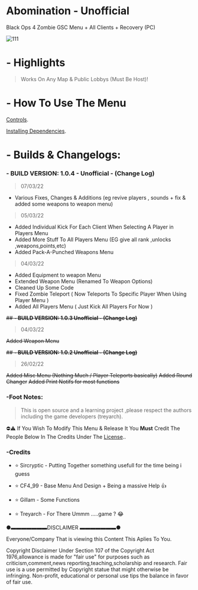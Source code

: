 # Abomination - Unofficial
Black Ops 4 Zombie GSC Menu + All Clients + Recovery (PC)

![111](https://user-images.githubusercontent.com/48811414/156706089-afd8b753-969c-4e67-94d0-ead08e70cd76.png)

# **- Highlights**
> Works On Any Map & Public Lobbys (Must Be Host)!

# **- How To Use The Menu**

[Controls](https://github.com/SirCryptic/Abomination-Unofficial/wiki/Controls).

[Installing Dependencies](https://github.com/SirCryptic/Abomination-Unofficial/wiki/Installing-Dependencies).

# - Builds & Changelogs:

### - BUILD VERSION: 1.0.4 - Unofficial - (Change Log)

> 07/03/22
- Various Fixes, Changes & Additions (eg revive players , sounds + fix & added some weapons to weapon menu)

> 05/03/22
- Added Individual Kick For Each Client When Selecting A Player in Players Menu
- Added More Stuff To All Players Menu (EG give all rank ,unlocks ,weapons,points,etc)
- Added Pack-A-Punched Weapons Menu

> 04/03/22
- Added Equipment to weapon Menu
- Extended Weapon Menu (Renamed To Weapon Options)
- Cleaned Up Some Code
- Fixed Zombie Teleport ( Now Teleports To Specific Player When Using Player Menu )
- Added All Players Menu ( Just Kick All Players For Now )

~~## **- BUILD VERSION: 1.0.3  Unofficial - (Change Log)**~~
> 04/03/22


~~Added Weapon Menu~~

~~## **- BUILD VERSION: 1.0.2  Unofficial - (Change Log)**~~
> 26/02/22

~~Added Misc Menu (Nothing Much / Player Teleports basically)~~
~~Added Round Changer~~
~~Added Print Notifs for most functions~~


### **-Foot Notes:**
> This is open source and a learning project ,please respect the authors including the game developers (treyarch).

⛔⚠️ If You Wish To Modify This Menu & Release It You **Must** Credit The People Below In The Credits Under The [License](https://github.com/SirCryptic/Abomination-Unofficial/blob/main/LICENSE)..

### **-Credits**

- ⭐ Sircryptic - Putting Together something usefull for the time being i guess

- ⭐ CF4_99 - Base Menu And Design + Being a massive Help 👍
- ⭐ Gillam - Some Functions
- ⭐ Treyarch - For There Ummm .....game ? 😂

●▬▬▬▬▬▬▬DISCLAIMER ▬▬▬▬▬▬▬●

Everyone/Company That is viewing this Content This Aplies To You.

Copyright Disclaimer Under Section 107 of the Copyright Act 1976,allowance is made for "fair use" for purposes such as criticism,comment,news reporting,teaching,scholarship and research. Fair use is a use permitted by Copyright statue that might otherwise be infringing. Non-profit, educational or personal use tips the balance in favor of fair use.
